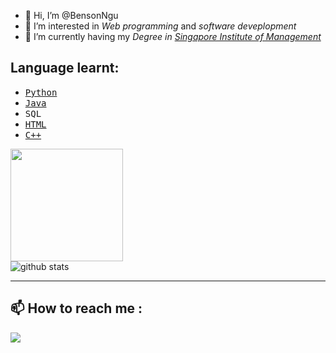 - 👋 Hi, I’m @BensonNgu
- 👀 I’m interested in <em>Web programming</em> and <em>software deveplopment</em>
- 🌱 I’m currently having my <em>Degree in <a href="https://www.sim.edu.sg/">Singapore Institute of Management</a></em>

## Language learnt:
- [<kbd>Python</kbd>](https://github.com/BensonNgu/Python)
- [<kbd>Java</kbd>](https://github.com/BensonNgu/java)
- <kbd>SQL</kbd>
- [<kbd>HTML</kbd>](https://github.com/BensonNgu/HTML-notes)
- [<kbd>C++</kbd>](https://github.com/BensonNgu/CPP)
<div>
  <img height="180em" src="https://github-readme-stats.vercel.app/api/top-langs/?username=bensonngu&layout=compact&langs_count=8&theme=dracula"/>
</div>

<picture decoding="async" loading="lazy">
  <source media="(prefers-color-scheme: light)" srcset="https://pixel-profile.vercel.app/api/github-stats?username=bensonngu&screen_effect=false&background=linear-gradient(to%20bottom%20right%2C%20%23ffffff%2C%20%23e8ebef)">

  <source media="(prefers-color-scheme: dark)" srcset="https://pixel-profile.vercel.app/api/github-stats?username=bensonngu&screen_effect=false&background=linear-gradient(to%20bottom%20right%2C%20%23384963%2C%20%230d1117)">
  
  <img alt="github stats" src="https://pixel-profile.vercel.app/api/github-stats?username=bensonngu&screen_effect=false&background=linear-gradient(to%20bottom%20right%2C%20%23384963%2C%20%230d1117)">
</picture>

---

## 📫 How to reach me :
[![](https://github.com/gauravghongde/social-icons/blob/master/SVG/Color/LinkedIN.svg)](https://www.linkedin.com/in/bensonnguchengjie)


